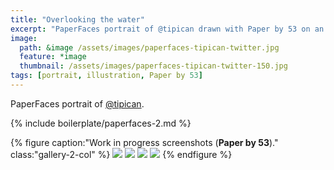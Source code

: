 ```yaml
---
title: "Overlooking the water"
excerpt: "PaperFaces portrait of @tipican drawn with Paper by 53 on an iPad."
image: 
  path: &image /assets/images/paperfaces-tipican-twitter.jpg 
  feature: *image
  thumbnail: /assets/images/paperfaces-tipican-twitter-150.jpg
tags: [portrait, illustration, Paper by 53]
---
```


PaperFaces portrait of [@tipican](https://twitter.com/tipican).

{% include boilerplate/paperfaces-2.md %}

{% figure caption:"Work in progress screenshots (**Paper by 53**)." class:"gallery-2-col" %}
[![](/assets/images/paperfaces-tipican-process-1-600.jpg)](/assets/images/paperfaces-tipican-process-1-lg.jpg)
[![](/assets/images/paperfaces-tipican-process-2-600.jpg)](/assets/images/paperfaces-tipican-process-2-lg.jpg)
[![](/assets/images/paperfaces-tipican-process-3-600.jpg)](/assets/images/paperfaces-tipican-process-3-lg.jpg)
[![](/assets/images/paperfaces-tipican-process-4-600.jpg)](/assets/images/paperfaces-tipican-process-4-lg.jpg)
{% endfigure %}
